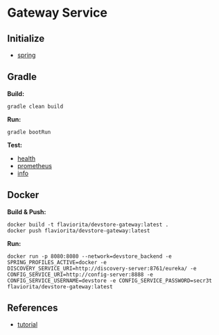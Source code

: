 # Gateway Service

## Initialize

- [spring](https://start.spring.io/#!type=gradle-project&language=java&platformVersion=3.2.6&packaging=jar&jvmVersion=17&groupId=cloud.crosstraining.devstore&artifactId=gateway&name=gateway&description=Demo%20project%20for%20Spring%20Boot&packageName=cloud.crosstraining.devstore.gateway&dependencies=cloud-config-client,cloud-gateway,cloud-eureka)

## Gradle

**Build:**

```shell
gradle clean build
```

**Run:**

```shell
gradle bootRun
```

**Test:**

- [health](http://localhost:8080/actuator/health)
- [prometheus](http://localhost:8080/actuator/prometheus)
- [info](http://localhost:8080/actuator/info)

## Docker

**Build & Push:**

```shell
docker build -t flaviorita/devstore-gateway:latest .
docker push flaviorita/devstore-gateway:latest
```

**Run:**

```shell
docker run -p 8080:8080 --network=devstore_backend -e SPRING_PROFILES_ACTIVE=docker -e DISCOVERY_SERVICE_URI=http://discovery-server:8761/eureka/ -e CONFIG_SERVICE_URI=http://config-server:8888 -e CONFIG_SERVICE_USERNAME=devstore -e CONFIG_SERVICE_PASSWORD=secr3t flaviorita/devstore-gateway:latest
```

## References

- [tutorial](https://www.youtube.com/watch?v=0N59T8blTkQ&list=PLxy6jHplP3Hi_W8iuYSbAeeMfaTZt49PW&index=16)

